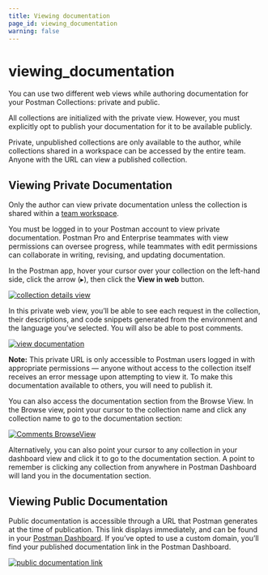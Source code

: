 ```yaml
---
title: Viewing documentation
page_id: viewing_documentation
warning: false
---
```


# viewing\_documentation

You can use two different web views while authoring documentation for your Postman Collections: private and public.

All collections are initialized with the private view. However, you must explicitly opt to publish your documentation for it to be available publicly.

Private, unpublished collections are only available to the author, while collections shared in a workspace can be accessed by the entire team. Anyone with the URL can view a published collection.

## Viewing Private Documentation

Only the author can view private documentation unless the collection is shared within a [team workspace](https://github.com/kaustavdm/postman-docs-test/tree/b9c2cefa916197b408de633b2ecb1d256acf0a06/docs/postman/workspaces/intro_to_workspaces/README.md).

You must be logged in to your Postman account to view private documentation. Postman Pro and Enterprise teammates with view permissions can oversee progress, while teammates with edit permissions can collaborate in writing, revising, and updating documentation.

In the Postman app, hover your cursor over your collection on the left-hand side, click the arrow \(▸\), then click the **View in web** button.

[![collection details view](https://s3.amazonaws.com/postman-static-getpostman-com/postman-docs/API_Docs_ViewinWeb.png)](https://s3.amazonaws.com/postman-static-getpostman-com/postman-docs/API_Docs_ViewinWeb.png)

In this private web view, you’ll be able to see each request in the collection, their descriptions, and code snippets generated from the environment and the language you’ve selected. You will also be able to post comments.

[![view documentation](https://s3.amazonaws.com/postman-static-getpostman-com/postman-docs/WS-docs-viewing.png)](https://s3.amazonaws.com/postman-static-getpostman-com/postman-docs/WS-docs-viewing.png)

**Note:** This private URL is only accessible to Postman users logged in with appropriate permissions — anyone without access to the collection itself receives an error message upon attempting to view it. To make this documentation available to others, you will need to publish it.

You can also access the documentation section from the Browse View. In the Browse view, point your cursor to the collection name and click any collection name to go to the documentation section:

[![Comments BrowseView](https://s3.amazonaws.com/postman-static-getpostman-com/postman-docs/Comments-Browse-View.png)](https://s3.amazonaws.com/postman-static-getpostman-com/postman-docs/Comments-Browse-View.png)

Alternatively, you can also point your cursor to any collection in your dashboard view and click it to go to the documentation section. A point to remember is clicking any collection from anywhere in Postman Dashboard will land you in the documentation section.

## Viewing Public Documentation

Public documentation is accessible through a URL that Postman generates at the time of publication. This link displays immediately, and can be found in your [Postman Dashboard](https://go.postman.co/). If you’ve opted to use a custom domain, you’ll find your published documentation link in the Postman Dashboard.

[![public documentation link](https://s3.amazonaws.com/postman-static-getpostman-com/postman-docs/WS-docs-public-view.png)](https://s3.amazonaws.com/postman-static-getpostman-com/postman-docs/WS-docs-public-view.png)

